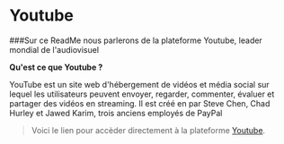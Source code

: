 # Youtube

###Sur ce ReadMe nous parlerons de la plateforme Youtube, leader mondial de l'audiovisuel

**Qu'est ce que Youtube ?**

YouTube est un site web d'hébergement de vidéos et média social sur lequel les utilisateurs peuvent envoyer, regarder, commenter, évaluer et partager des vidéos en streaming. 
Il est créé en par Steve Chen, Chad Hurley et Jawed Karim, trois anciens employés de PayPal

>Voici le lien pour accèder directement à la plateforme [Youtube](https://youtube.com/).